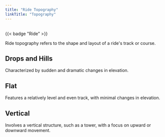 ```yaml
---
title: "Ride Topography"
linkTitle: "Topography"
---
```

<br />
{{< badge "Ride"  >}}

Ride topography refers to the shape and layout of a ride's track or course.

## Drops and Hills
Characterized by sudden and dramatic changes in elevation.

## Flat
Features a relatively level and even track, with minimal changes in elevation.

## Vertical
Involves a vertical structure, such as a tower, with a focus on upward or downward movement.
